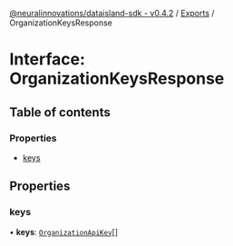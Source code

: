 [@neuralinnovations/dataisland-sdk - v0.4.2](../../README.md) / [Exports](../modules.md) / OrganizationKeysResponse

# Interface: OrganizationKeysResponse

## Table of contents

### Properties

- [keys](OrganizationKeysResponse.md#keys)

## Properties

### keys

• **keys**: [`OrganizationApiKey`](OrganizationApiKey.md)[]
